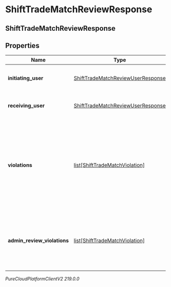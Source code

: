 # ShiftTradeMatchReviewResponse

## ShiftTradeMatchReviewResponse

## Properties

|Name | Type | Description | Notes|
|------------ | ------------- | ------------- | -------------|
| **initiating_user** | [ShiftTradeMatchReviewUserResponse](ShiftTradeMatchReviewUserResponse) | Details for the initiatingUser side of the shift trade | [optional] |
| **receiving_user** | [ShiftTradeMatchReviewUserResponse](ShiftTradeMatchReviewUserResponse) | Details for the receivingUser side of the shift trade | [optional] |
| **violations** | [list[ShiftTradeMatchViolation]](ShiftTradeMatchViolation) | Constraint violations introduced after being matched that would normally disallow a trade, but which can still be overridden by the shift trade administrator | [optional] |
| **admin_review_violations** | [list[ShiftTradeMatchViolation]](ShiftTradeMatchViolation) | Constraint violations associated with this shift trade which require shift trade administrator review | [optional] |



_PureCloudPlatformClientV2 219.0.0_
